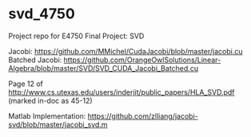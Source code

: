 # svd_4750
Project repo for E4750 Final Project: SVD

Jacobi: https://github.com/MMichel/CudaJacobi/blob/master/jacobi.cu
Batched Jacobi: https://github.com/OrangeOwlSolutions/Linear-Algebra/blob/master/SVD/SVD_CUDA_Jacobi_Batched.cu

Page 12 of http://www.cs.utexas.edu/users/inderjit/public_papers/HLA_SVD.pdf (marked in-doc as 45-12)

Matlab Implementation: https://github.com/zlliang/jacobi-svd/blob/master/jacobi_svd.m

